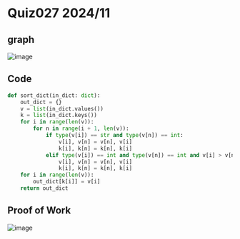 # Quiz027 2024/11

## graph
![image](https://github.com/user-attachments/assets/cd64aa30-fdeb-4a2d-bf47-b805adc96797)

## Code
```.py
def sort_dict(in_dict: dict):
    out_dict = {}
    v = list(in_dict.values())
    k = list(in_dict.keys())
    for i in range(len(v)):
        for n in range(i + 1, len(v)):
            if type(v[i]) == str and type(v[n]) == int:
                v[i], v[n] = v[n], v[i]
                k[i], k[n] = k[n], k[i]
            elif type(v[i]) == int and type(v[n]) == int and v[i] > v[n]:
                v[i], v[n] = v[n], v[i]
                k[i], k[n] = k[n], k[i]
    for i in range(len(v)):
        out_dict[k[i]] = v[i]
    return out_dict
```

## Proof of Work
![image](https://github.com/user-attachments/assets/87813da6-6502-4f52-8558-8c6411333b02)

